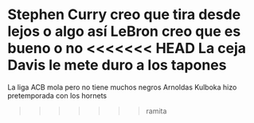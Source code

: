 Stephen Curry creo que tira desde lejos o algo así
LeBron creo que es bueno o no
<<<<<<< HEAD
La ceja Davis le mete duro a los tapones
=======

La liga ACB mola pero no tiene muchos negros
Arnoldas Kulboka hizo pretemporada con los hornets
>>>>>>> ramita
